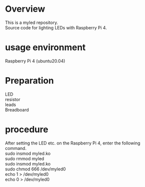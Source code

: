 # Overview
This is a myled repository.  
Source code for lighting LEDs with Raspberry Pi 4.

# usage environment
Raspberry Pi 4 (ubuntu20.04)

# Preparation
LED  
resistor  
leads  
Breadboard  

# procedure
After setting the LED etc. on the Raspberry Pi 4, enter the following command.  
sudo insmod myled.ko    
sudo rmmod myled  
sudo insmod myled.ko    
sudo chmod 666 /dev/myled0   
echo 1 > /dev/myled0    
echo 0 > /dev/myled0    

